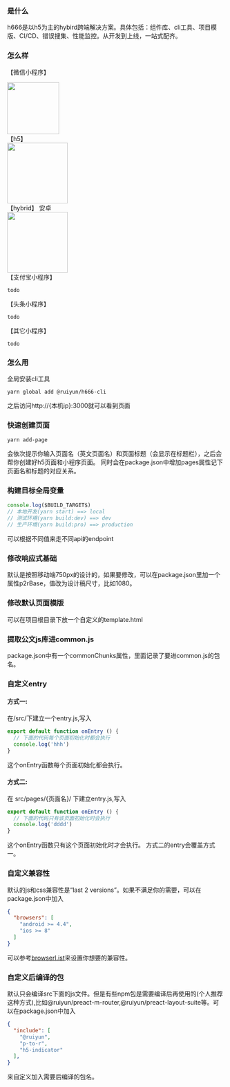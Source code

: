 ### 是什么
h666是以h5为主的hybird跨端解决方案。具体包括：组件库、cli工具、项目模版、CI/CD、错误搜集、性能监控。从开发到上线，一站式配齐。

### 怎么样
【微信小程序】
<div><img src="https://github.com/wen911119/h666/raw/master/demo/src/assets/h666-wechat.png" width="120"></div>
【h5】
<div><img src="https://github.com/wen911119/h666/raw/master/demo/src/assets/h666-h5.png" width="140"></div>
【hybrid】
安卓
<div><img src="https://github.com/wen911119/h666/raw/master/demo/src/assets/h666-android.png" width="140"></div>
【支付宝小程序】

```
todo
```
【头条小程序】
```
todo
```
【其它小程序】
```
todo
```
### 怎么用
全局安装cli工具
```
yarn global add @ruiyun/h666-cli
```
之后访问http://{本机ip}:3000就可以看到页面

### 快速创建页面
```
yarn add-page
```
会依次提示你输入页面名（英文页面名）和页面标题（会显示在标题栏），之后会帮你创建好h5页面和小程序页面。
同时会在package.json中增加pages属性记下页面名和标题的对应关系。

### 构建目标全局变量
```javascript
console.log($BUILD_TARGET$)
// 本地开发(yarn start) ==> local
// 测试环境(yarn build:dev) ==> dev
// 生产环境(yarn build:pro) ==> production
```
可以根据不同值来走不同api的endpoint

### 修改响应式基础
默认是按照移动端750px的设计的，如果要修改，可以在package.json里加一个属性p2rBase，值改为设计稿尺寸，比如1080。

### 修改默认页面模版
可以在项目根目录下放一个自定义的template.html

### 提取公文js库进common.js
package.json中有一个commonChunks属性，里面记录了要进common.js的包名。

### 自定义entry
#### 方式一:
在/src/下建立一个entry.js,写入
```javascript
export default function onEntry () {
  // 下面的代码每个页面初始化时都会执行
  console.log('hhh')
}
```
这个onEntry函数每个页面初始化都会执行。
#### 方式二:
在 src/pages/{页面名}/ 下建立entry.js,写入
```javascript
export default function onEntry () {
  // 下面的代码只有该页面初始化时会执行
  console.log('dddd')
}
```
这个onEntry函数只有这个页面初始化时才会执行。
方式二的entry会覆盖方式一。

### 自定义兼容性
默认的js和css兼容性是“last 2 versions”。如果不满足你的需要，可以在package.json中加入
```json
{
  "browsers": [
    "android >= 4.4",
    "ios >= 8"
  ]
}
```
可以参考[browserl.ist](https://browserl.ist/)来设置你想要的兼容性。

### 自定义后编译的包
默认只会编译src下面的js文件。但是有些npm包是需要编译后再使用的(个人推荐这种方式),比如@ruiyun/preact-m-router,@ruiyun/preact-layout-suite等。可以在package.json中加入
```json
{
  "include": [
    "@ruiyun",
    "p-to-r",
    "h5-indicator"
  ],
}
```
来自定义加入需要后编译的包名。
